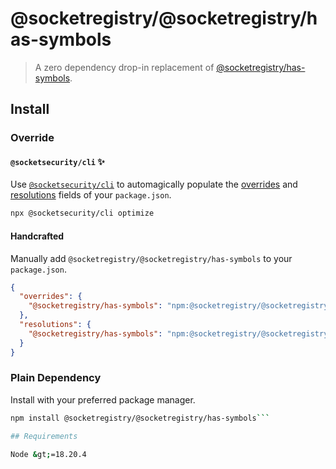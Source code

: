 # @socketregistry/@socketregistry/has-symbols

> A zero dependency drop-in replacement of
> [@socketregistry/has-symbols](https://www.npmjs.com/package/@socketregistry/has-symbols).

## Install

### Override

#### `@socketsecurity/cli` :sparkles:

Use [`@socketsecurity/cli`](https://www.npmjs.com/package/@socketsecurity/cli)
to automagically populate the
[overrides](https://docs.npmjs.com/cli/v9/configuring-npm/package-json#overrides)
and [resolutions](https://yarnpkg.com/configuration/manifest#resolutions) fields
of your `package.json`.

```sh
npx @socketsecurity/cli optimize
```

#### Handcrafted

Manually add `@socketregistry/@socketregistry/has-symbols` to your
`package.json`.

```json
{
  "overrides": {
    "@socketregistry/has-symbols": "npm:@socketregistry/@socketregistry/has-symbols@^1"
  },
  "resolutions": {
    "@socketregistry/has-symbols": "npm:@socketregistry/@socketregistry/has-symbols@^1"
  }
}
```

### Plain Dependency

Install with your preferred package manager.

````sh
npm install @socketregistry/@socketregistry/has-symbols```

## Requirements

Node &gt;=18.20.4
````
